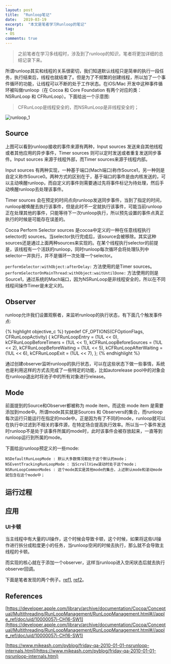 ```yaml
---
layout: post
title:  "Runloop笔记"
date:   2019-03-19
excerpt:  "本文是笔者学习Runloop的笔记"
tag:
- OS
comments: true
---
```


> 之前笔者在学习多线程时，涉及到了runloop的知识，笔者将更加详细的总结记录下来。

所谓runloop其实和线程的关系很密切，我们知道默认线程只是简单的执行一段任务，执行结束后，线程也就结束了。但是为了不频繁的创建线程，所以加了一个事件循环的功能，让线程可以不断的处于工作状态。在iOS/Mac 开发中这种事件循环被叫做runloop（在 Cocoa 和 Core Foundation 有两个对应的类：NSRunLoop 和 CFRunLoop）。下面给出一个示意图:

> CFRunLoop是线程安全的，而NSRunLoop是非线程安全的；

![runloop_1]({{site.url}}/assets/images/blog/runloop.jpg)

## Source

上图可以看到runloop接收的事件来源有两种，Input sources 发送来自其他线程或者其他应用的异步事件，Timer sources 则可以定时发送或者重复发送同步事件。Input sources 来源于线程外部，而Timer sources来源于线程内部。

Input sources 有两种实现，一种基于端口(Mach端口)称作Source1，另一种则是自定义称作Source0。两种方式的区别在于，基于端口的事件是由内核发送的，可以主动唤醒runloop，而自定义的事件则需要通过先将事件标记为待处理，然后手动唤醒runloop去处理该事件。

Timer sources 会在预定的时间点向runloop发送同步事件，当到了指定的时间，runloop被唤醒去执行该事件，但是此时不一定就执行该事件，可能当前runloop正在处理其他的事件，只能等待下一次runloop执行，所以预先设置的事件点真正执行的时候是可能存在误差的。

Cocoa Perform Selector sources 是cocoa中定义的一种在任意线程执行selector的 sources。当selector执行完成后，该source会被移除。其实这种sources还是通过上面两种sources来实现的。在某个线程执行selector的前提是，该线程有一个活跃的runloop，同时runloop每次循环会将处理队列中selector一并执行，并不是循环一次处理一个selector。

`performSelector:withObject:afterDelay:` 方法使用的是Timer sources。`performSelectorOnMainThread:withObject:waitUntilDone:` 方法使用的则是Source1，通过系统的Mach端口，因为NSRunLoop是非线程安全的，所以在不同线程间操作Timer是未定义的。

## Observer

runloop允许我们设置观察者，来监听runloop的执行状态，有下面几个触发事件点:

{% highlight objective_c %}
typedef CF_OPTIONS(CFOptionFlags, CFRunLoopActivity) {
    kCFRunLoopEntry = (1UL << 0),
    kCFRunLoopBeforeTimers = (1UL << 1),
    kCFRunLoopBeforeSources = (1UL << 2),
    kCFRunLoopBeforeWaiting = (1UL << 5),
    kCFRunLoopAfterWaiting = (1UL << 6),
    kCFRunLoopExit = (1UL << 7),
};
{% endhighlight %}

通过创建observer监听runloop的执行状态，可以在这些状态下做一些事情，系统也是利用这样的方式去完成了一些特定的功能，比如autorelease pool中的对象会在runloop退出时将池子中的所有对象进行release。

## Mode

前面提到的Source和Observer都被称为 mode item，而这些 mode item 是需要添加到mode中。所谓mode其实就是Sources 和 Observers的集合，而runloop每次运行只能运行在指定的mode中。正是因为有了不同的mode，runloop就可以在执行中过滤到不相关的事件源，在特定场合提高执行效率。所以当一个事件发送时runloop不是处于该事件所属的mode时，此时该事件会被存放起来，一直等到runloop运行到所属的mode。

下面给出runloop预定义的一些mode:

```
NSDefaultRunLoopMode : 默认大多数情况都处于这个默认的mode；
NSEventTrackingRunLoopMode : 当ScrollView滚动时处于这个mode；
NSRunLoopCommonModes : 这个mode其实是其他mode的集合，上述默认mode和滚动mode就包含在这个mode中；
```

## 运行过程

## 应用

### UI卡顿

当主线程中有大量的UI操作，这个时候会导致卡顿，这个时候，如果将这些UI操作进行拆分成粒度更小的任务，当runloop空闲的时候去执行，那么就不会导致主线程的卡顿。
 
而实现的核心就在于添加一个observer，这样当runloop进入空闲状态后就去执行observer回调。

下面是笔者发现的两个例子。[ref1](https://github.com/laizhenwei/SNRunLoop), [ref2](https://github.com/indulgeIn/YBTaskScheduler)。

## References

[https://developer.apple.com/library/archive/documentation/Cocoa/Conceptual/Multithreading/RunLoopManagement/RunLoopManagement.html#//apple_ref/doc/uid/10000057i-CH16-SW1](https://developer.apple.com/library/archive/documentation/Cocoa/Conceptual/Multithreading/RunLoopManagement/RunLoopManagement.html#//apple_ref/doc/uid/10000057i-CH16-SW1)

[https://www.mikeash.com/pyblog/friday-qa-2010-01-01-nsrunloop-internals.html](https://www.mikeash.com/pyblog/friday-qa-2010-01-01-nsrunloop-internals.html)
